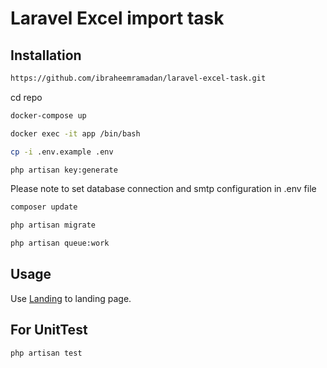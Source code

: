 # Laravel Excel import task


## Installation 

```bash
https://github.com/ibraheemramadan/laravel-excel-task.git
```

cd repo 

```bash
docker-compose up
```

```bash
docker exec -it app /bin/bash
```

```bash
cp -i .env.example .env
```
```bash
php artisan key:generate
```

Please note to set database connection and smtp configuration in .env file 

```bash
composer update
```

```bash
php artisan migrate
```

```bash
php artisan queue:work
```

## Usage

Use [Landing](http://127.0.0.1:88) to landing page.

## For UnitTest

```bash
php artisan test
```
